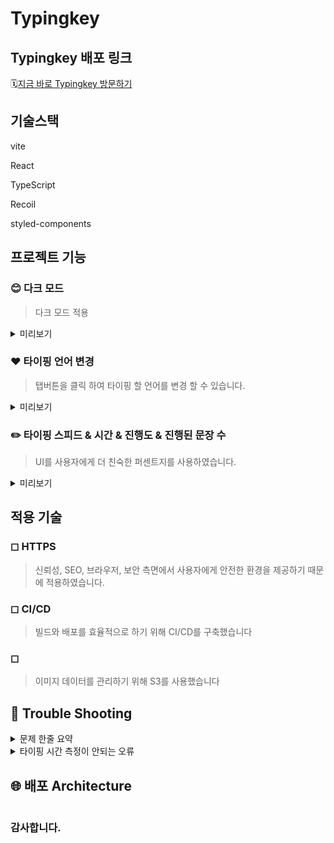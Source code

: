 # Typingkey

## Typingkey 배포 링크

🗓[지금 바로 Typingkey 방문하기](https://typingkey.store/)

## 기술스택

<div> 
  <p>vite</p>
  <p>React</p>
  <p>TypeScript</p>
  <p>Recoil</p>
  <p>styled-components</p>
</div>

## 프로젝트 기능

### 😊 다크 모드

> 다크 모드 적용

<details>
<summary>미리보기</summary>
  <p>
  <img src="https://github-production-user-asset-6210df.s3.amazonaws.com/95469708/300266924-bbd4bc2e-fecd-49fb-ad70-9f4e4371b5c0.gif?X-Amz-Algorithm=AWS4-HMAC-SHA256&X-Amz-Credential=AKIAVCODYLSA53PQK4ZA%2F20240128%2Fus-east-1%2Fs3%2Faws4_request&X-Amz-Date=20240128T134506Z&X-Amz-Expires=300&X-Amz-Signature=e44415ae75753648768040779b583d5f2fef74dacfbeeaf95d8cd2c34a3b5386&X-Amz-SignedHeaders=host&actor_id=95469708&key_id=0&repo_id=736592641" />
</p>
</details>

### ❤️ 타이핑 언어 변경

> 탭버튼을 클릭 하여 타이핑 할 언어를 변경 할 수 있습니다.

<details>
<summary>미리보기</summary>
  <p>
  <img src="https://github-production-user-asset-6210df.s3.amazonaws.com/95469708/300267041-c8fa3091-bffa-4704-a273-60750261c259.gif?X-Amz-Algorithm=AWS4-HMAC-SHA256&X-Amz-Credential=AKIAVCODYLSA53PQK4ZA%2F20240128%2Fus-east-1%2Fs3%2Faws4_request&X-Amz-Date=20240128T134705Z&X-Amz-Expires=300&X-Amz-Signature=b4f0f2d177020e54969be76f5a40ad8899083739f53310a2f02c091cd7b27897&X-Amz-SignedHeaders=host&actor_id=95469708&key_id=0&repo_id=736592641">
</p>
</details>

### ✏️ 타이핑 스피드 & 시간 & 진행도 & 진행된 문장 수

> UI를 사용자에게 더 친숙한 퍼센트지를 사용하였습니다.

<details>  
<summary>미리보기</summary>
  <div>
   
  </div>
</details>

## 적용 기술

### ◻ HTTPS

> 신뢰성, SEO, 브라우저, 보안 측면에서 사용자에게 안전한 환경을 제공하기 때문에 적용하였습니다.

### ◻ CI/CD

> 빌드와 배포를 효율적으로 하기 위해 CI/CD를 구축했습니다

### ◻ 

> 이미지 데이터를 관리하기 위해 S3를 사용했습니다

## 🚨 Trouble Shooting

<details>
  <summary>문제 한줄 요약</summary>

  <br/>
  문제
  
- ㅇ

시도

- ㅇ

  해결

- ㅇ
</details>

<details>
  <summary>타이핑 시간 측정이 안되는 오류</summary>

<br/>
문제

- 본래 회원 가입 페이지에서 생일 정보는 사용자가 직접 태어난 달과 날짜를 네자리 수로 적어 Input box에 적어 제출하도록 구현했다.

시도

- 첫 시

해결

- 알잘딱으로 시도

</details>

## 🌐 배포 Architecture

<div>
  <img src = "">
</div>

### 감사합니다.
